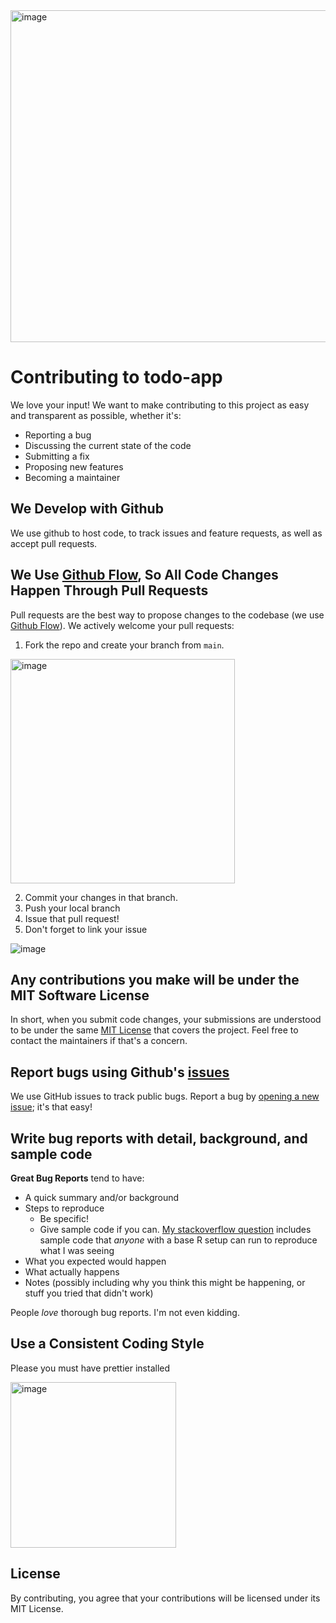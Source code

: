 <img width="531" alt="image" src="https://user-images.githubusercontent.com/26444448/179550400-9cb91367-e72a-4e84-8757-34d7bbdf78d4.png">

# Contributing to todo-app
We love your input! We want to make contributing to this project as easy and transparent as possible, whether it's:

- Reporting a bug
- Discussing the current state of the code
- Submitting a fix
- Proposing new features
- Becoming a maintainer

## We Develop with Github
We use github to host code, to track issues and feature requests, as well as accept pull requests.

## We Use [Github Flow](https://docs.github.com/es/get-started/quickstart/github-flow), So All Code Changes Happen Through Pull Requests
Pull requests are the best way to propose changes to the codebase (we use [Github Flow](https://docs.github.com/es/get-started/quickstart/github-flow)). We actively welcome your pull requests:

1. Fork the repo and create your branch from `main`.

<img width="359" alt="image" src="https://user-images.githubusercontent.com/26444448/179548694-d33a8d9b-77ab-4bd5-9e22-f02075309c88.png">

2. Commit your changes in that branch.
3. Push your local branch
4. Issue that pull request!
5. Don't forget to link your issue

![image](https://user-images.githubusercontent.com/26444448/213957294-604df8e6-4412-4fe8-950a-3464ecf0954f.png)


## Any contributions you make will be under the MIT Software License
In short, when you submit code changes, your submissions are understood to be under the same [MIT License](http://choosealicense.com/licenses/mit/) that covers the project. Feel free to contact the maintainers if that's a concern.

## Report bugs using Github's [issues](https://github.com/sun-empire-solutions/todo-app/issues)
We use GitHub issues to track public bugs. Report a bug by [opening a new issue](); it's that easy!

## Write bug reports with detail, background, and sample code

**Great Bug Reports** tend to have:

- A quick summary and/or background
- Steps to reproduce
  - Be specific!
  - Give sample code if you can. [My stackoverflow question](http://stackoverflow.com/q/12488905/180626) includes sample code that *anyone* with a base R setup can run to reproduce what I was seeing
- What you expected would happen
- What actually happens
- Notes (possibly including why you think this might be happening, or stuff you tried that didn't work)

People *love* thorough bug reports. I'm not even kidding.

## Use a Consistent Coding Style
Please you must have prettier installed

<img width="265" alt="image" src="https://user-images.githubusercontent.com/26444448/179549165-bb0bc304-01e4-465a-978d-ec7a3219eab0.png">


## License
By contributing, you agree that your contributions will be licensed under its MIT License.
